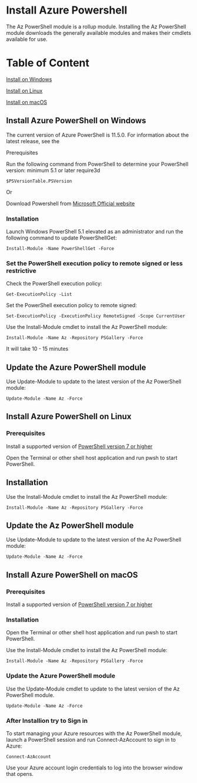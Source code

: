 # Install Azure Powershell

The Az PowerShell module is a rollup module. Installing the Az PowerShell module downloads the generally available modules and makes their cmdlets available for use.

# Table of Content

[Install on Windows](#install-azure-powershell-on-windows)

[Install on Linux](#install-azure-powershell-on-linux)

[Install on macOS](#install-azure-powershell-on-macos)

## Install Azure PowerShell on Windows

The current version of Azure PowerShell is 11.5.0. For information about the latest release, see the

Prerequisites

Run the following command from PowerShell to determine your PowerShell version: minimum 5.1 or later require3d

`$PSVersionTable.PSVersion`

Or

Download Powershell from [Microsoft Official website](https://learn.microsoft.com/en-us/powershell/scripting/install/installing-powershell-on-windows?view=powershell-7.4#installing-the-msi-package)

### Installation

Launch Windows PowerShell 5.1 elevated as an administrator and run the following command to update PowerShellGet:

`Install-Module -Name PowerShellGet -Force`

### Set the PowerShell execution policy to remote signed or less restrictive

Check the PowerShell execution policy:

`Get-ExecutionPolicy -List`

Set the PowerShell execution policy to remote signed:

`Set-ExecutionPolicy -ExecutionPolicy RemoteSigned -Scope CurrentUser`

Use the Install-Module cmdlet to install the Az PowerShell module:

`Install-Module -Name Az -Repository PSGallery -Force`

It will take 10 - 15 minutes

## Update the Azure PowerShell module

Use Update-Module to update to the latest version of the Az PowerShell module:

`Update-Module -Name Az -Force`


## Install Azure PowerShell on Linux

### Prerequisites

Install a supported version of [PowerShell version 7 or higher](https://learn.microsoft.com/en-us/powershell/scripting/install/installing-powershell-on-linux)

Open the Terminal or other shell host application and run pwsh to start PowerShell.

## Installation

Use the Install-Module cmdlet to install the Az PowerShell module:

`Install-Module -Name Az -Repository PSGallery -Force`

## Update the Az PowerShell module

Use Update-Module to update to the latest version of the Az PowerShell module:

`Update-Module -Name Az -Force`


## Install Azure PowerShell on macOS

### Prerequisites

Install a supported version of [PowerShell version 7 or higher](https://learn.microsoft.com/en-us/powershell/scripting/install/installing-powershell-on-macos)

### Installation

Open the Terminal or other shell host application and run pwsh to start PowerShell.

Use the Install-Module cmdlet to install the Az PowerShell module:

`Install-Module -Name Az -Repository PSGallery -Force`

### Update the Azure PowerShell module

Use the Update-Module cmdlet to update to the latest version of the Az PowerShell module.

`Update-Module -Name Az -Force`


### After Installion try to Sign in

To start managing your Azure resources with the Az PowerShell module, launch a PowerShell session and run Connect-AzAccount to sign in to Azure:

`Connect-AzAccount`

Use your Azure account login credentials to log into the browser window that opens.